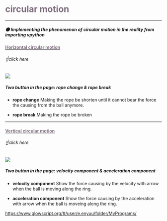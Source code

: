<style>
.blue {
  color: #7E6D7E;
}
</style>



# <span class="blue">**circular motion**<span class="blue">

----


##### :new_moon: Implementing the phenomenon of circular motion in the reality from importing vpython 




#### [<span class="blue">**Horizontal circular motion**<span class="blue">](https://www.glowscript.org/#/user/e.enyuu/folder/MyPrograms/program/horizontalcircularmotion) 
###### :point_up:click here
![](https://i.imgur.com/QRcY3Ik.png)
##### Two button in the page: **rope change** & **rope break**
* **rope change**
Making the rope be shorten until it cannot bear the force the causing from the ball anymore.

* **rope break**
Making the rope be broken
-------

#### [<span class="blue">**Vertical circular motion**</span>](https://https://www.glowscript.org/#/user/e.enyuu/folder/MyPrograms/program/verticalcircularmotion)
###### :point_up:click here
![](https://i.imgur.com/SiN5B15.png)
##### Two button in the page: **velocity component** & **acceleration component**
* **velocity component**
Show the force causing by the velocity with arrow when the ball is moving along the ring.

* **acceleration component**
Show the force causing by the acceleration with arrow when the ball is moveing along the ring.



https://www.glowscript.org/#/user/e.enyuu/folder/MyPrograms/
